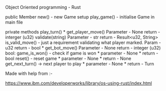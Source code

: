 Object Oriented programming - Rust

public Member
    new() -  new Game setup
    play_game() - initialise Game in main file

private methods
    play_turn()
        * get_player_move()
            Parameter - None
            return - interger (u32)
            validate(string)
                Parameter - str
                return - Result<u32, String>
                is_valid_move() - just a requirement validating what player marked.
                    Param - u32
                    return - bool
        * get_bot_move()
            Parameter - None
            return - integer (u32)
    bool: game_is_won() - check if game is won
        * parameter - None
        * return - bool
    reset() - reset game
        * parameter - None
        * return - None
    get_next_turn() -> next player to play
        * parameter - None
        * return - Turn

Made with help from :-

https://www.ibm.com/developerworks/library/os-using-rust/index.html